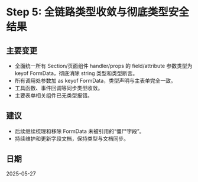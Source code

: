 # Step 5: 全链路类型收敛与彻底类型安全结果

## 主要变更
- 全面统一所有 Section/页面组件 handler/props 的 field/attribute 参数类型为 keyof FormData，彻底消除 string 类型和类型断言。
- 所有调用处参数加 as keyof FormData，类型声明与主表单完全一致。
- 工具函数、事件回调等同步类型收敛。
- 主要表单相关组件已无类型报错。

## 建议
- 后续继续梳理和移除 FormData 未被引用的“僵尸字段”。
- 持续维护和更新字段文档，保持类型与文档同步。

## 日期
2025-05-27
